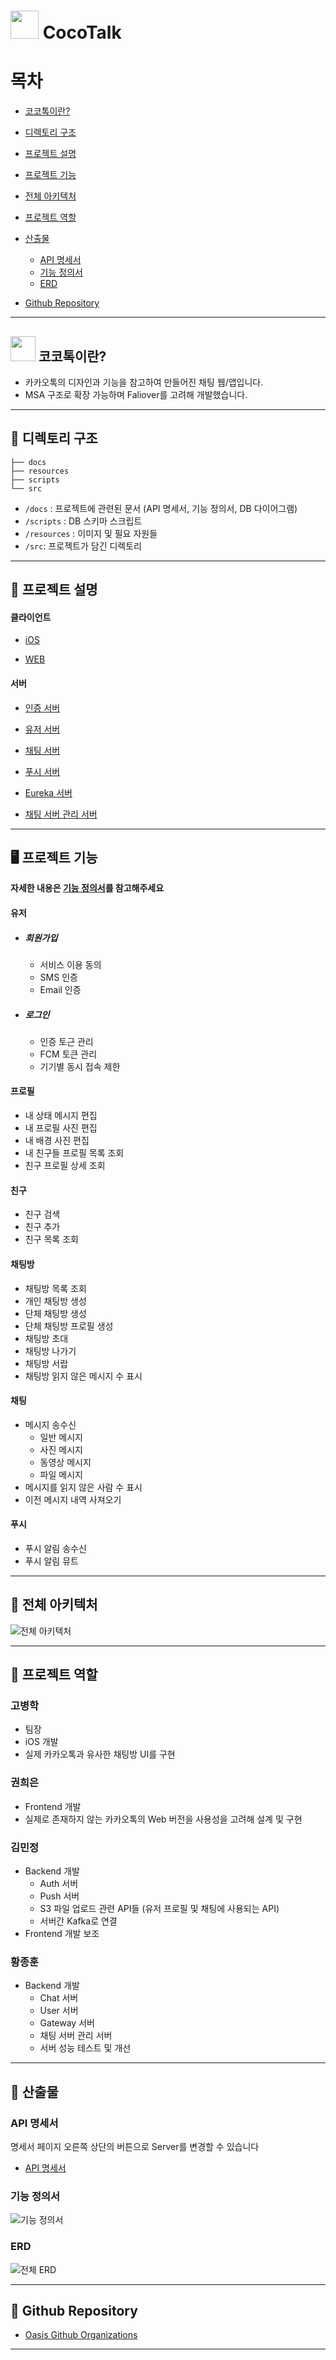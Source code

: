 # <img height="45px" width="45px" src="https://cocotalk.s3.ap-northeast-2.amazonaws.com/common/logo.png"> CocoTalk



# 목차

- [코코톡이란?](#-코코톡이란) 
- [디렉토리 구조](#-디렉토리-구조)
- [프로젝트 설명](#-프로젝트-설명)
- [프로젝트 기능](#-프로젝트-기능)
- [전체 아키텍처](#-전체-아키텍처)
- [프로젝트 역할](#-프로젝트-역할)
- [산출물](#-산출물)
  - [API 명세서](#api-명세서)
  - [기능 정의서](#기능-정의서)
  - [ERD](#ERD)

- [Github Repository](#-github-repository)

---



## <img height="40px" width="40px" src="https://cocotalk.s3.ap-northeast-2.amazonaws.com/common/logo.png"> 코코톡이란?

- 카카오톡의 디자인과 기능을 참고하여 만들어진 채팅 웹/앱입니다.
- MSA 구조로 확장 가능하며 Faliover를 고려해 개발했습니다.

---



## 📂 디렉토리 구조

```
├── docs
├── resources
├── scripts
└── src
```

- `/docs` : 프로젝트에 관련된 문서 (API 명세서, 기능 정의서, DB 다이어그램)
- `/scripts` :  DB 스키마 스크립트
- `/resources` : 이미지 및 필요 자원들
- `/src`: 프로젝트가 담긴 디렉토리


---



## 💼 프로젝트 설명



#### 클라이언트

- [iOS](src/client/iOS/README.md)

- [WEB](src/client/Web/README.md)

#### 서버

- [인증 서버](src/server/Auth/README.md)

- [유저 서버](src/server/User/README.md)

- [채팅 서버](src/server/Chat/README.md)

- [푸시 서버](src/server/Push/README.md)

- [Eureka 서버](src/server/Cloud/README.md)

- [채팅 서버 관리 서버](src/server/Presence/README.md)

  

---



## 🖥 프로젝트 기능

**자세한 내용은 [기능 정의서](#기능-정의서)를 참고해주세요**

#### 유저 

- ##### 회원가입

  - 서비스 이용 동의
  - SMS 인증
  - Email 인증

- ##### 로그인

  - 인증 토근 관리
  - FCM 토큰 관리
  - 기기별 동시 접속 제한

#### 프로필

- 내 상태 메시지 편집
- 내 프로필 사진 편집
- 내 배경 사진 편집
- 내 친구들 프로필 목록 조회
- 친구 프로필 상세 조회

#### 친구

- 친구 검색
- 친구 추가
- 친구 목록 조회

#### 채팅방

- 채팅방 목록 조회
- 개인 채팅방 생성
- 단체 채팅방 생성
- 단체 채팅방 프로필 생성
- 채팅방 초대
- 채팅방 나가기
- 채팅방 서랍
- 채팅방 읽지 않은 메시지 수 표시

#### 채팅

- 메시지 송수신
  - 일반 메시지
  - 사진 메시지
  - 동영상 메시지
  - 파일 메시지
- 메시지를 읽지 않은 사람 수 표시
- 이전 메시지 내역 사져오기

#### 푸시

- 푸시 알림 송수신
- 푸시 알림 뮤트

  
  

---



## 🔎 전체 아키텍처

![전체 아키텍처](https://user-images.githubusercontent.com/54519245/156173506-32f8c328-d756-4463-9e26-07808310b031.png)


---



## 👩 프로젝트 역할



### 고병학

- 팀장
- iOS 개발 
- 실제 카카오톡과 유사한 채팅방 UI를 구현



### 권희은 

- Frontend 개발 
- 실제로 존재하지 않는 카카오톡의 Web 버전을 사용성을 고려해 설계 및 구현

  

### 김민정

- Backend 개발
  - Auth 서버
  - Push 서버
  - S3 파일 업로드 관련 API들  (유저 프로필 및 채팅에 사용되는 API) 
  - 서버간 Kafka로 연결 
- Frontend 개발 보조

### 황종훈 

- Backend 개발
  - Chat 서버
  - User 서버
  - Gateway 서버
  - 채팅 서버 관리 서버
  - 서버 성능 테스트 및 개선


---



## 📜 산출물



### API 명세서

명세서 페이지 오른쪽 상단의 버튼으로 Server를 변경할 수 있습니다
- [API 명세서](http://138.2.88.163:8000/webjars/swagger-ui/index.html)



### 기능 정의서

![기능 정의서](https://user-images.githubusercontent.com/54519245/156175825-860fcd95-c54e-4ef4-8880-6d1334f03e6e.PNG)



### ERD
![전체 ERD](https://user-images.githubusercontent.com/54519245/156175423-add6edd0-c5f7-46f0-86db-779d81abf078.PNG)



---



## 📌 Github Repository 

- [Oasis Github Organizations](https://github.com/SDC-OASIS)

  

---
